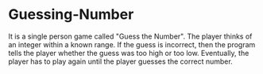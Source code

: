 # Guessing-Number
It is a single person game called "Guess the Number". The player thinks of an integer within a known range.
If the guess is incorrect, then the program tells the player whether the guess was too high or too low.
Eventually, the player has to play again until the player guesses the correct number.

